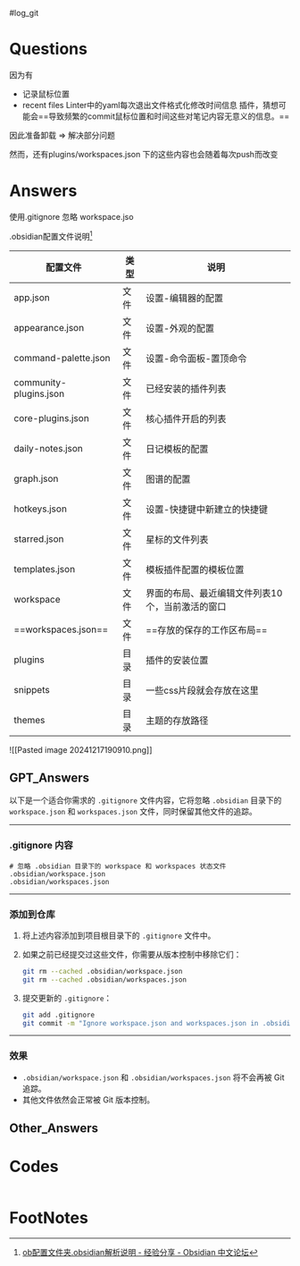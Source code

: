 #log_git 

# Questions
因为有
 - 记录鼠标位置
 - recent files
Linter中的yaml每次退出文件格式化修改时间信息
插件，猜想可能会==导致频繁的commit鼠标位置和时间这些对笔记内容无意义的信息。==

因此准备卸载 $\Longrightarrow$ 解决部分问题

然而，还有plugins/workspaces.json 下的这些内容也会随着每次push而改变

# Answers
使用.gitignore 忽略 workspace.jso

.obsidian配置文件说明[^1]

| 配置文件                   | 类型  | 说明                        |
| ---------------------- | --- | ------------------------- |
| app.json               | 文件  | 设置-编辑器的配置                 |
| appearance.json        | 文件  | 设置-外观的配置                  |
| command-palette.json   | 文件  | 设置-命令面板-置顶命令              |
| community-plugins.json | 文件  | 已经安装的插件列表                 |
| core-plugins.json      | 文件  | 核心插件开启的列表                 |
| daily-notes.json       | 文件  | 日记模板的配置                   |
| graph.json             | 文件  | 图谱的配置                     |
| hotkeys.json           | 文件  | 设置-快捷键中新建立的快捷键            |
| starred.json           | 文件  | 星标的文件列表                   |
| templates.json         | 文件  | 模板插件配置的模板位置               |
| workspace              | 文件  | 界面的布局、最近编辑文件列表10个，当前激活的窗口 |
| ==workspaces.json==    | 文件  | ==存放的保存的工作区布局==           |
| plugins                | 目录  | 插件的安装位置                   |
| snippets               | 目录  | 一些css片段就会存放在这里            |
| themes                 | 目录  | 主题的存放路径                   |

![[Pasted image 20241217190910.png]]


## GPT_Answers

以下是一个适合你需求的 `.gitignore` 文件内容，它将忽略 `.obsidian` 目录下的 `workspace.json` 和 `workspaces.json` 文件，同时保留其他文件的追踪。

---

### **.gitignore 内容**
```plaintext
# 忽略 .obsidian 目录下的 workspace 和 workspaces 状态文件
.obsidian/workspace.json
.obsidian/workspaces.json
```

---

### **添加到仓库**
1. 将上述内容添加到项目根目录下的 `.gitignore` 文件中。
2. 如果之前已经提交过这些文件，你需要从版本控制中移除它们：

   ```bash
   git rm --cached .obsidian/workspace.json
   git rm --cached .obsidian/workspaces.json
   ```

3. 提交更新的 `.gitignore`：

   ```bash
   git add .gitignore
   git commit -m "Ignore workspace.json and workspaces.json in .obsidian"
   ```

---

### **效果**
- `.obsidian/workspace.json` 和 `.obsidian/workspaces.json` 将不会再被 Git 追踪。
- 其他文件依然会正常被 Git 版本控制。

## Other_Answers


# Codes

```python

```


# FootNotes

[^1]: [ob配置文件夹.obsidian解析说明 - 经验分享 - Obsidian 中文论坛](https://forum-zh.obsidian.md/t/topic/495/3)